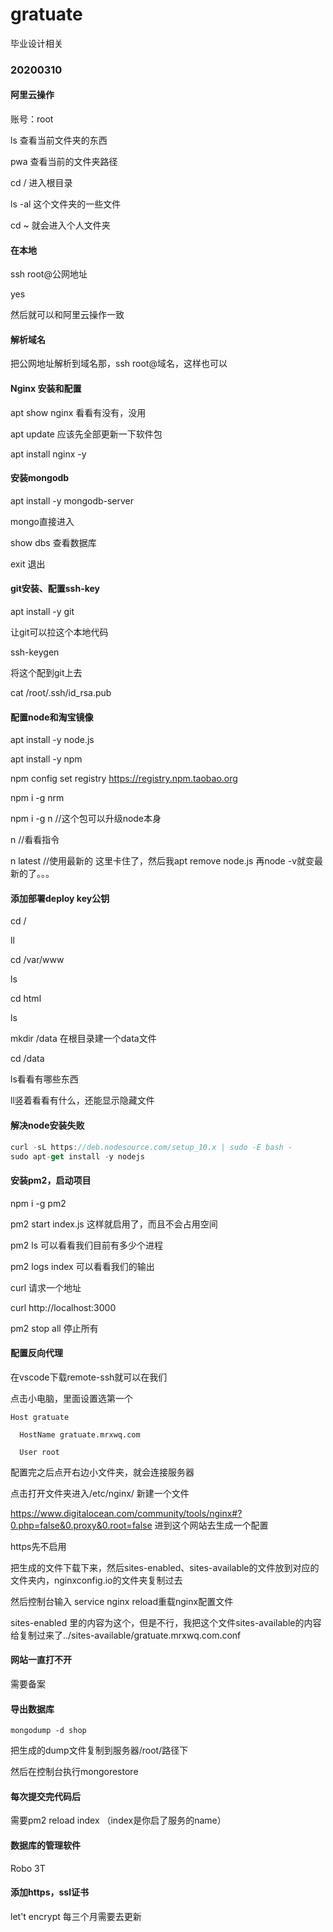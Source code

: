# gratuate
毕业设计相关

### 20200310

#### 阿里云操作

账号：root

ls 查看当前文件夹的东西

pwa 查看当前的文件夹路径

cd / 进入根目录

ls -al 这个文件夹的一些文件

cd ~ 就会进入个人文件夹

#### 在本地

ssh root@公网地址

yes

然后就可以和阿里云操作一致

#### 解析域名

把公网地址解析到域名那，ssh root@域名，这样也可以

#### Nginx 安装和配置

apt show nginx 看看有没有，没用

apt update 应该先全部更新一下软件包

apt install nginx -y

#### 安装mongodb

apt install -y mongodb-server

mongo直接进入

show dbs 查看数据库

exit 退出

#### git安装、配置ssh-key

apt install -y git

让git可以拉这个本地代码

ssh-keygen

将这个配到git上去

cat /root/.ssh/id_rsa.pub

#### 配置node和淘宝镜像

apt install -y node.js

apt install -y npm

npm config set registry https://registry.npm.taobao.org

npm i -g nrm

npm i -g n //这个包可以升级node本身

n //看看指令

n latest //使用最新的 这里卡住了，然后我apt remove node.js 再node -v就变最新的了。。。

#### 添加部署deploy key公钥

cd /

ll

cd /var/www

ls

cd html

ls

mkdir /data 在根目录建一个data文件

cd /data

ls看看有哪些东西

ll竖着看看有什么，还能显示隐藏文件

#### 解决node安装失败

```javascript
curl -sL https://deb.nodesource.com/setup_10.x | sudo -E bash -
sudo apt-get install -y nodejs
```

#### 安装pm2，启动项目

npm i -g pm2

pm2 start index.js 这样就启用了，而且不会占用空间

pm2 ls 可以看看我们目前有多少个进程

pm2 logs index 可以看看我们的输出

curl 请求一个地址

curl http://localhost:3000

 pm2 stop all 停止所有

#### 配置反向代理

在vscode下载remote-ssh就可以在我们

点击小电脑，里面设置选第一个

```
Host gratuate

  HostName gratuate.mrxwq.com

  User root
```

配置完之后点开右边小文件夹，就会连接服务器

点击打开文件夹进入/etc/nginx/ 新建一个文件

https://www.digitalocean.com/community/tools/nginx#?0.php=false&0.proxy&0.root=false 进到这个网站去生成一个配置

https先不启用

把生成的文件下载下来，然后sites-enabled、sites-available的文件放到对应的文件夹内，nginxconfig.io的文件夹复制过去

然后控制台输入 service nginx reload重载nginx配置文件

sites-enabled 里的内容为这个，但是不行，我把这个文件sites-available的内容给复制过来了../sites-available/gratuate.mrxwq.com.conf

#### 网站一直打不开

需要备案

#### 导出数据库

```
mongodump -d shop
```

把生成的dump文件复制到服务器/root/路径下

然后在控制台执行mongorestore

#### 每次提交完代码后

需要pm2 reload index （index是你启了服务的name）

#### 数据库的管理软件

Robo 3T 

#### 添加https，ssl证书

let't encrypt 每三个月需要去更新